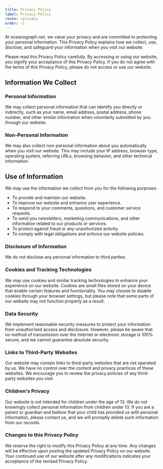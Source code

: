 ```yaml
---
title: Privacy Policy
label: Privacy Policy
route: /privacy
order: -1
---
```



At oceanograph.net, we value your privacy and are committed to protecting your personal information. This Privacy Policy explains how we collect, use, disclose, and safeguard your information when you visit our website.

Please read this Privacy Policy carefully. By accessing or using our website, you signify your acceptance of this Privacy Policy. If you do not agree with the terms of this Privacy Policy, please do not access or use our website.

## Information We Collect

### Personal Information

We may collect personal information that can identify you directly or indirectly, such as your name, email address, postal address, phone number, and other similar information when voluntarily submitted by you through our website.

### Non-Personal Information

We may also collect non-personal information about you automatically when you visit our website. This may include your IP address, browser type, operating system, referring URLs, browsing behavior, and other technical information.

## Use of Information

We may use the information we collect from you for the following purposes:

- To provide and maintain our website.
- To improve our website and enhance user experience.
- To respond to your comments, questions, and customer service requests.
- To send you newsletters, marketing communications, and other information related to our products or services.
- To protect against fraud or any unauthorized activity.
- To comply with legal obligations and enforce our website policies.

### Disclosure of Information

We do not disclose any personal information to third parties.

### Cookies and Tracking Technologies

We may use cookies and similar tracking technologies to enhance your experience on our website. Cookies are small files stored on your device that enable certain features and functionality. You may choose to disable cookies through your browser settings, but please note that some parts of our website may not function properly as a result.

### Data Security

We implement reasonable security measures to protect your information from unauthorized access and disclosure. However, please be aware that no method of transmission over the Internet or electronic storage is 100% secure, and we cannot guarantee absolute security.

### Links to Third-Party Websites

Our website may contain links to third-party websites that are not operated by us. We have no control over the content and privacy practices of these websites. We encourage you to review the privacy policies of any third-party websites you visit.

### Children's Privacy

Our website is not intended for children under the age of 13. We do not knowingly collect personal information from children under 13. If you are a parent or guardian and believe that your child has provided us with personal information, please contact us, and we will promptly delete such information from our records.

### Changes to this Privacy Policy

We reserve the right to modify this Privacy Policy at any time. Any changes will be effective upon posting the updated Privacy Policy on our website. Your continued use of our website after any modifications indicates your acceptance of the revised Privacy Policy.